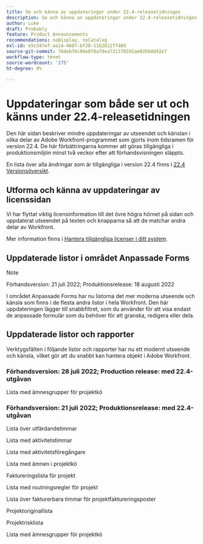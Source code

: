 ```yaml
---
title: Se och känna av uppdateringar under 22.4-releasetidningen
description: Se och känna av uppdateringar under 22.4-releasetidningen
author: Luke
draft: Probably
feature: Product Announcements
recommendations: noDisplay, noCatalog
exl-id: e5c347ef-aa14-4607-bf30-11b2812ff40d
source-git-commit: 76deb76c66e8f8a7dea721378591ae035b8d42e7
workflow-type: tm+mt
source-wordcount: '275'
ht-degree: 0%

---
```


# Uppdateringar som både ser ut och känns under 22.4-releasetidningen

Den här sidan beskriver mindre uppdateringar av utseendet och känslan i olika delar av Adobe Workfront-programmet som gjorts inom tidsramen för version 22.4. De här förbättringarna kommer att göras tillgängliga i produktionsmiljön minst två veckor efter att förhandsvisningen släppts.

En lista över alla ändringar som är tillgängliga i version 22.4 finns i [22.4 Versionsöversikt](/help/quicksilver/product-announcements/product-releases/22.4-release-activity/22-4-release-overview.md).

## Utforma och känna av uppdateringar av licenssidan

Vi har flyttat viktig licensinformation till det övre högra hörnet på sidan och uppdaterat utseendet på texten och knapparna så att de matchar andra delar av Workfront.

Mer information finns i [Hantera tillgängliga licenser i ditt system](/help/quicksilver/administration-and-setup/get-started-wf-administration/manage-available-licenses-in-your-system.md).

## Uppdaterade listor i området Anpassade Forms

>[!NOTE]
>
>Förhandsversion: 21 juli 2022; Produktionsrelease: 18 augusti 2022

I området Anpassade Forms har nu listorna det mer moderna utseende och känsla som finns i de flesta andra listor i hela Workfront. Den här uppdateringen lägger till snabbfiltret, som du använder för att visa endast de anpassade formulär som du behöver för att granska, redigera eller dela.

## Uppdaterade listor och rapporter

Verktygsfälten i följande listor och rapporter har nu ett modernt utseende och känsla, vilket gör att du snabbt kan hantera objekt i Adobe Workfront.

### Förhandsversion: 28 juli 2022; Production release: med 22.4-utgåvan

Lista med ämnesgrupper för projektkö

### Förhandsversion: 21 juli 2022; Produktionsrelease: med 22.4-utgåvan

Lista över utfärdandetimmar

Lista med aktivitetstimmar

Lista med aktivitetsföregångare

Lista med ämnen i projektkö

Faktureringslista för projekt

Lista med routningsregler för projekt

Lista över fakturerbara timmar för projektfaktureringsposter

Projektoriginallista

Projektrisklista

Lista med ämnesgrupper för projektkö
